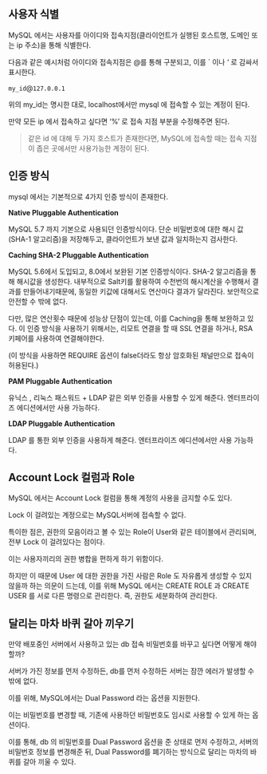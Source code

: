 
## 사용자 식별

MySQL 에서는 사용자를 아이디와 접속지점(클라이언트가 실행된 호스트명, 도메인 또는 ip 주소)을 통해 식별한다.

다음과 같은 예시처럼 아이디와 접속지점은 @를 통해 구분되고, 이를 ` 이나 ‘ 로 감싸서 표시한다.

`my_id`@`127.0.0.1`

위의 my_id는 명시한 대로, localhost에서만 mysql 에 접속할 수 있는 계정이 된다.

만약 모든 ip 에서 접속하고 싶다면 ‘%’ 로 접속 지점 부분을 수정해주면 된다.

> 같은 id 에 대해 두 가지 호스트가 존재한다면, MySQL에 접속할 때는 접속 지점이 좁은 곳에서만 사용가능한 계정이 된다.

## 인증 방식

mysql 에서는 기본적으로 4가지 인증 방식이 존재한다.

**Native Pluggable Authentication**

MySQL 5.7 까지 기본으로 사용되던 인증방식이다. 단순 비밀번호에 대한 해시 값(SHA-1 알고리즘)을 저장해두고, 클라이언트가 보낸 값과 일치하는지 검사한다.

**Caching SHA-2 Pluggable Authentication**

MySQL 5.6에서 도입되고, 8.0에서 보완된 기본 인증방식이다. SHA-2 알고리즘을 통해 해시값을 생성한다. 내부적으로 Salt키를 활용하여 수천번의 해시계산을 수행해서 결과를 만들어내기때문에, 동일한 키값에 대해서도 연산마다 결과가 달라진다. 보안적으로 안전할 수 밖에 없다.

다만, 많은 연산횟수 때문에 성능상 단점이 있는데, 이를 Caching을 통해 보완하고 있다. 이 인증 방식을 사용하기 위해서는, 리모트 연결을 할 때 SSL 연결을 하거나, RSA 키페어를 사용하여 연결해야한다.

(이 방식을 사용하면 REQUIRE 옵션이 false더라도 항상 암호화된 채널만으로 접속이 허용된다.)

**PAM Pluggable Authentication**

유닉스 , 리눅스 패스워드 + LDAP 같은 외부 인증을 사용할 수 있게 해준다. 엔터프라이즈 에디션에서만 사용 가능하다.

**LDAP Pluggable Authentication**

LDAP 를 통한 외부 인증을 사용하게 해준다. 엔터프라이즈 에디션에서만 사용 가능하다.

## Account Lock 컬럼과 Role

MySQL 에서는 Account Lock 컬럼을 통해 계정의 사용을 금지할 수도 있다.

Lock 이 걸려있는 계정으로는 MySQL서버에 접속할 수 없다.

특이한 점은, 권한의 모음이라고 볼 수 있는 Role이 User와 같은 테이블에서 관리되며, 전부 Lock 이 걸려있다는 점이다.

이는 사용자끼리의 권한 병합을 편하게 하기 위함이다.

하지만 이 때문에 User 에 대한 권한을 가진 사람은 Role 도 자유롭게 생성할 수 있지 않을까 하는 의문이 드는데, 이를 위해 MySQL 에서는 CREATE ROLE 과 CREATE USER 를 서로 다른 명령으로 관리한다. 즉, 권한도 세분화하여 관리한다.

## 달리는 마차 바퀴 갈아 끼우기

만약 배포중인 서버에서 사용하고 있는 db 접속 비밀번호를 바꾸고 싶다면 어떻게 해야할까?

서버가 가진 정보를 먼저 수정하든, db를 먼저 수정하든 서버는 잠깐 에러가 발생할 수 밖에 없다.

이를 위해, MySQL에서는 Dual Password 라는 옵션을 지원한다.

이는 비밀번호를 변경할 때, 기존에 사용하던 비밀번호도 임시로 사용할 수 있게 하는 옵션이다.

이를 통해, db 의 비밀번호를 Dual Password 옵션을 준 상태로 먼저 수정하고, 서버의 비밀번호 정보를 변경해준 뒤, Dual Password를 폐기하는 방식으로 달리는 마차의 바퀴를 갈아 끼울 수 있다.